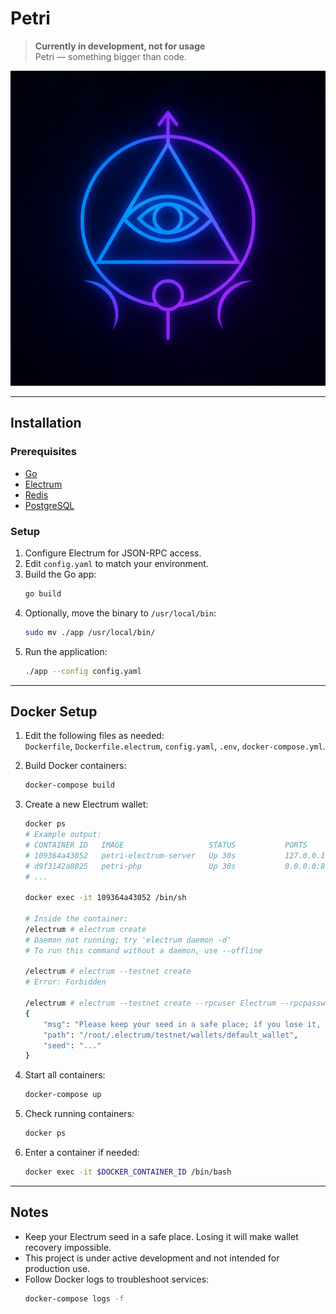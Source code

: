 # Petri

> **Currently in development, not for usage**  
> Petri — something bigger than code.

![Petri Logo](logo.png)

---

## Installation

### Prerequisites

- [Go](https://golang.org/dl/)
- [Electrum](https://electrum.org/)
- [Redis](https://redis.io/download)
- [PostgreSQL](https://www.postgresql.org/download/)

### Setup

1. Configure Electrum for JSON-RPC access.
2. Edit `config.yaml` to match your environment.
3. Build the Go app:
    ```bash
    go build
    ```
4. Optionally, move the binary to `/usr/local/bin`:
    ```bash
    sudo mv ./app /usr/local/bin/
    ```
5. Run the application:
    ```bash
    ./app --config config.yaml
    ```

---

## Docker Setup

1. Edit the following files as needed:  
   `Dockerfile`, `Dockerfile.electrum`, `config.yaml`, `.env`, `docker-compose.yml`.

2. Build Docker containers:
    ```bash
    docker-compose build
    ```

3. Create a new Electrum wallet:

    ```bash
    docker ps
    # Example output:
    # CONTAINER ID   IMAGE                   STATUS           PORTS                      NAMES
    # 109364a43052   petri-electrum-server   Up 30s           127.0.0.1:7777->7777/tcp   petri-electrum-server-1
    # d9f3142a8025   petri-php               Up 30s           0.0.0.0:8585->80/tcp       mfreelance-php
    # ...

    docker exec -it 109364a43052 /bin/sh

    # Inside the container:
    /electrum # electrum create
    # Daemon not running; try 'electrum daemon -d'
    # To run this command without a daemon, use --offline

    /electrum # electrum --testnet create
    # Error: Forbidden

    /electrum # electrum --testnet create --rpcuser Electrum --rpcpassword Electrum
    {
        "msg": "Please keep your seed in a safe place; if you lose it, you will not be able to restore your wallet.",
        "path": "/root/.electrum/testnet/wallets/default_wallet",
        "seed": "..."
    }
    ```

4. Start all containers:
    ```bash
    docker-compose up
    ```

5. Check running containers:
    ```bash
    docker ps
    ```

6. Enter a container if needed:
    ```bash
    docker exec -it $DOCKER_CONTAINER_ID /bin/bash
    ```

---

## Notes

- Keep your Electrum seed in a safe place. Losing it will make wallet recovery impossible.
- This project is under active development and not intended for production use.
- Follow Docker logs to troubleshoot services:
    ```bash
    docker-compose logs -f
    ```
